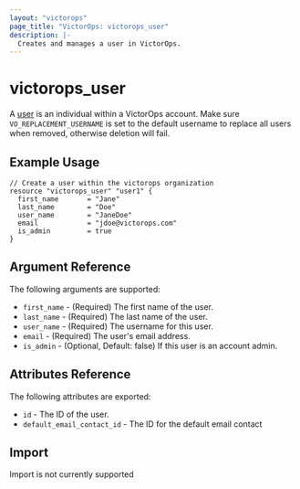 ```yaml
---
layout: "victorops"
page_title: "VictorOps: victorops_user"
description: |-
  Creates and manages a user in VictorOps.
---
```


# victorops\_user

A [user](https://portal.victorops.com/public/api-docs.html#/Users) is an individual within a VictorOps account. Make sure `VO_REPLACEMENT_USERNAME` is set to the default username to replace all users when removed, otherwise deletion will fail.

## Example Usage

```hcl
// Create a user within the victorops organization
resource "victorops_user" "user1" {
  first_name       = "Jane"
  last_name        = "Doe"
  user_name        = "JaneDoe"
  email            = "jdoe@victorops.com"
  is_admin         = true
}
```

## Argument Reference

The following arguments are supported:

* `first_name` - (Required) The first name of the user.
* `last_name` - (Required) The last name of the user.
* `user_name` - (Required) The username for this user.
* `email` - (Required) The user's email address.
* `is_admin` - (Optional, Default: false) If this user is an account admin.

## Attributes Reference

The following attributes are exported:

* `id` - The ID of the user.
* `default_email_contact_id` - The ID for the default email contact

## Import

Import is not currently supported
